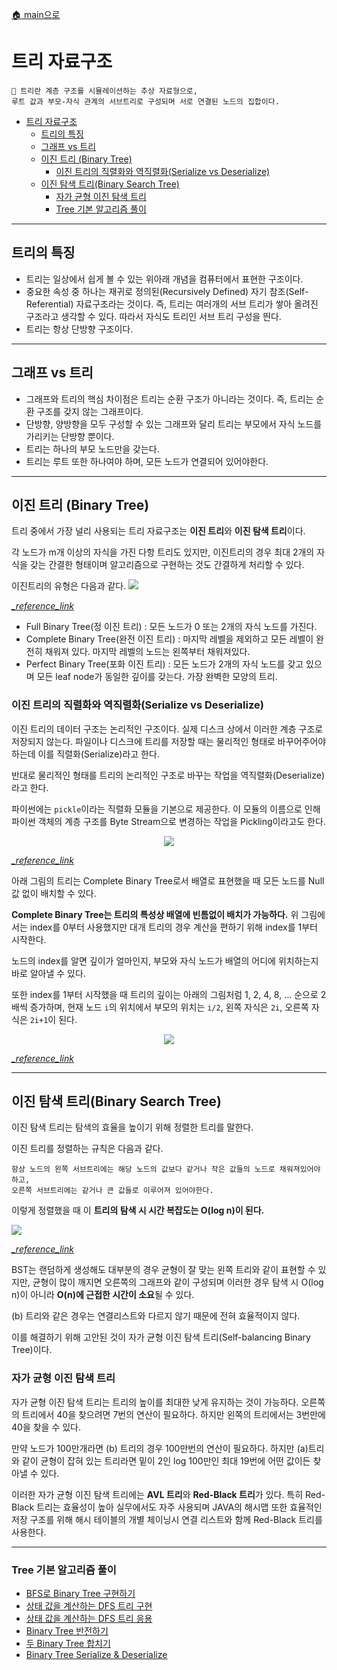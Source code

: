 [🏠 main으로](../../README.md)

# 트리 자료구조

```
🌲 트리란 계층 구조를 시뮬레이션하는 추상 자료형으로, 
루트 값과 부모-자식 관계의 서브트리로 구성되며 서로 연결된 노드의 집합이다.
```

- [트리 자료구조](#트리-자료구조)
  - [트리의 특징](#트리의-특징)
  - [그래프 vs 트리](#그래프-vs-트리)
  - [이진 트리 (Binary Tree)](#이진-트리-binary-tree)
    - [이진 트리의 직렬화와 역직렬화(Serialize vs Deserialize)](#이진-트리의-직렬화와-역직렬화serialize-vs-deserialize)
  - [이진 탐색 트리(Binary Search Tree)](#이진-탐색-트리binary-search-tree)
    - [자가 균형 이진 탐색 트리](#자가-균형-이진-탐색-트리)
    - [Tree 기본 알고리즘 풀이](#tree-기본-알고리즘-풀이)

---

## 트리의 특징

* 트리는 일상에서 쉽게 볼 수 있는 위아래 개념을 컴퓨터에서 표현한 구조이다.
* 중요한 속성 중 하나는 재귀로 정의된(Recursively Defined) 자기 참조(Self-Referential) 자료구조라는 것이다.
    즉, 트리는 여러개의 서브 트리가 쌓아 올려진 구조라고 생각할 수 있다.
    따라서 자식도 트리인 서브 트리 구성을 띈다.
* 트리는 항상 단방향 구조이다.

---

## 그래프 vs 트리
* 그래프와 트리의 핵심 차이점은 트리는 순환 구조가 아니라는 것이다.
    즉, 트리는 순환 구조를 갖지 않는 그래프이다. 
* 단방향, 양방향을 모두 구성할 수 있는 그래프와 달리 트리는 부모에서 자식 노드를 가리키는 단방향 뿐이다.
* 트리는 하나의 부모 노드만을 갖는다.
* 트리는 루트 또한 하나여야 하며, 모든 노드가 연결되어 있어야한다.


---


## 이진 트리 (Binary Tree)

트리 중에서 가장 널리 사용되는 트리 자료구조는 **이진 트리**와 **이진 탐색 트리**이다.

각 노드가 m개 이상의 자식을 가진 다항 트리도 있지만, 이진트리의 경우 최대 2개의 자식을 
갖는 간결한 형태이며 알고리즘으로 구현하는 것도 간결하게 처리할 수 있다.

이진트리의 유형은 다음과 같다.
![](https://miro.medium.com/max/16000/1*CMGFtehu01ZEBgzHG71sMg.png)

[*_reference_link*](https://towardsdatascience.com/5-types-of-binary-tree-with-cool-illustrations-9b335c430254)

* Full Binary Tree(정 이진 트리) : 모든 노드가 0 또는 2개의 자식 노드를 가진다.
* Complete Binary Tree(완전 이진 트리) : 마지막 레벨을 제외하고 모든 레벨이 완전히 채워져 있다. 마지막 레벨의 노드는 왼쪽부터 채워져있다.
* Perfect Binary Tree(포화 이진 트리) : 모든 노드가 2개의 자식 노드를 갖고 있으며 모든 leaf node가 동일한 깊이를 갖는다. 가장 완벽한 모양의 트리.

### 이진 트리의 직렬화와 역직렬화(Serialize vs Deserialize)

이진 트리의 데이터 구조는 논리적인 구조이다. 실제 디스크 상에서 이러한 계층 구조로 저장되지 않는다. 
파일이나 디스크에 트리를 저장할 때는 물리적인 형태로 바꾸어주어야 하는데 이를 직렬화(Serialize)라고 한다.

반대로 물리적인 형태를 트리의 논리적인 구조로 바꾸는 작업을 역직렬화(Deserialize)라고 한다.

파이썬에는 `pickle`이라는 직렬화 모듈을 기본으로 제공한다. 이 모듈의 이름으로 인해 파이썬 객체의 계층 구조를 Byte Stream으로 변경하는 작업을 Pickling이라고도 한다.

<center><img src="https://lh3.googleusercontent.com/proxy/9tScM2YPL8NqFlRLu7A8wt2rYvOSAbYzWq6T7-pPCLanK2YQGq2DZ7yjSMeG3sZnWbJI2Rr5zOtKTyROzrYlk6BBzBmxEkwDrL2LvoqfD_pv4w"/></center>

[*_reference_link*](http://mishadoff.com/blog/dfs-on-binary-tree-array/)

아래 그림의 트리는 Complete Binary Tree로서 배열로 표현했을 때 모든 노드를 Null 값 없이 배치할 수 있다. 

**Complete Binary Tree는 트리의 특성상 배열에 빈틈없이 배치가 가능하다.** 위 그림에서는 index를 0부터 사용했지만 대개 트리의 경우 계산을 편하기 위해 index를 1부터 시작한다.


노드의 index를 알면 깊이가 얼마인지, 부모와 자식 노드가 배열의 어디에 위치하는지 바로 알아낼 수 있다. 

또한 index를 1부터 시작했을 때 트리의 깊이는 아래의 그림처럼 1, 2, 4, 8, ... 순으로 2배씩 증가하며, 현재 노드 `i`의 위치에서 부모의 위치는 `i/2`, 왼쪽 자식은 `2i`, 오른쪽 자식은 `2i+1`이 된다.

<center><img src="https://lh4.ggpht.com/-u2Lb-zvWCFE/ULBxmsa1mbI/AAAAAAAACFk/ZOAvwzAsJaU/clip_image001%25255B4%25255D_thumb%25255B1%25255D.gif?imgmax=800"/></center>

[*_reference_link*](https://www.google.com/url?sa=i&url=http%3A%2F%2Fagikarasugi2021ds.blogspot.com%2F2018%2F03%2Fpertemuan-5-tree-and-binary-tree-binary.html&psig=AOvVaw19Dt2bSsJpbT0JVo8OrliD&ust=1635078843741000&source=images&cd=vfe&ved=0CAsQjRxqFwoTCKibqNTF4PMCFQAAAAAdAAAAABAf)

---

## 이진 탐색 트리(Binary Search Tree)

이진 탐색 트리는 탐색의 효율을 높이기 위해 정렬한 트리를 말한다.

이진 트리를 정렬하는 규칙은 다음과 같다.

```
항상 노드의 왼쪽 서브트리에는 해당 노드의 값보다 같거나 작은 값들의 노드로 채워져있어야하고, 
오른쪽 서브트리에는 같거나 큰 값들로 이루어져 있어야한다.
```

이렇게 정렬했을 때 이 **트리의 탐색 시 시간 복잡도는 O(log n)이 된다.**


![](https://www.ida.liu.se/opendsa/Books/TDDC76F20/html/_images/BSTShape2.png)

[*_reference_link*](https://www.ida.liu.se/opendsa/Books/TDDC76F20/html/BST.html)

BST는 랜덤하게 생성해도 대부분의 경우 균형이 잘 맞는 왼쪽 트리와 같이 표현할 수 있지만,
균형이 많이 깨지면 오른쪽의 그래프와 같이 구성되며 이러한 경우 탐색 시 O(log n)이 아니라 **O(n)에 근접한 시간이 소요**될 수 있다.

(b) 트리와 같은 경우는 연결리스트와 다르지 않기 때문에 전혀 효율적이지 않다.

이를 해결하기 위해 고안된 것이 자가 균형 이진 탐색 트리(Self-balancing Binary Tree)이다.

### 자가 균형 이진 탐색 트리

자가 균형 이진 탐색 트리는 트리의 높이를 최대한 낮게 유지하는 것이 가능하다. 
오른쪽의 트리에서 40을 찾으려면 7번의 연산이 필요하다. 하지만 왼쪽의 트리에서는 3번만에 40을 찾을 수 있다.

만약 노드가 100만개라면 (b) 트리의 경우 100만번의 연산이 필요하다. 하지만 (a)트리와 같이 균형이 잡혀 있는 트리라면 밑이 2인 log 100만인 최대 19번에 어떤 값이든 찾아낼 수 있다.

이러한 자가 균형 이진 탐색 트리에는 **AVL 트리**와 **Red-Black 트리**가 있다.
특히 Red-Black 트리는 효율성이 높아 실무에서도 자주 사용되며 JAVA의 해시맵 또한 효율적인 저장 구조를 위해 해시 테이블의 개별 체이닝시 연결 리스트와 함께 Red-Black 트리를 사용한다.

---

### Tree 기본 알고리즘 풀이
* [BFS로 Binary Tree 구현하기](./Tree_이진_트리의_최대_깊이.py)
* [상태 값을 계산하는 DFS 트리 구현](./Tree_이진_트리의_직경.py)
* [상태 값을 계산하는 DFS 트리 응용](./Tree_가장_긴_동일값_경로.py)
* [Binary Tree 반전하기](./Tree_이진_트리_반전하기.py)
* [두 Binary Tree 합치기](./Tree_두_이진_트리_병합.py)
* [Binary Tree Serialize & Deserialize](./Tree_이진_트리_직렬화_역직렬화.py)
